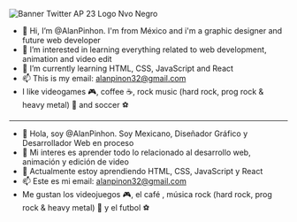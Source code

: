 ![Banner Twitter AP 23 Logo Nvo Negro](https://github.com/AlanPinhon/AlanPinhon/assets/74801980/6ef50a69-28cc-4496-a5c1-9b684c28afb3)

- 👋 Hi, I’m @AlanPinhon. I'm from México and i'm a graphic designer and future web developer
- 👀 I’m interested in learning everything related to web development, animation and video edit
- 🌱 I’m currently learning HTML, CSS, JavaScript and React
- 📫 This is my email: alanpinon32@gmail.com
- I like videogames 🎮, coffee ☕,  rock music (hard rock, prog rock & heavy metal) 🎸 and soccer ⚽

--------- --------- --------- --------- --------- --------- --------- --------- --------- --------- --------- --------- 

- 👋 Hola, soy @AlanPinhon. Soy Mexicano, Diseñador Gráfico y Desarrollador Web en proceso
- 👀 Mi interes es aprender todo lo relacionado al desarrollo web, animación y edición de video
- 🌱 Actualmente estoy aprendiendo HTML, CSS, JavaScript y React
- 📫 Este es mi email: alanpinon32@gmail.com
- Me gustan los videojuegos 🎮, el café , música rock (hard rock, prog rock & heavy metal) 🎸 y el futbol ⚽

<!---
AlanPinhon/AlanPinhon is a ✨ special ✨ repository because its `README.md` (this file) appears on your GitHub profile.
You can click the Preview link to take a look at your changes.
--->
